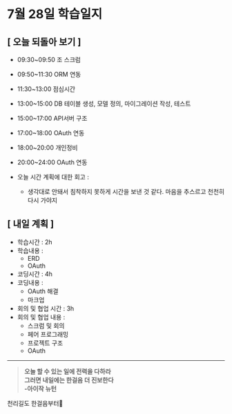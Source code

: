 # 7월 28일 학습일지

## [ 오늘 되돌아 보기 ]
 - 09:30~09:50 조 스크럼
 - 09:50~11:30 ORM 연동
 - 11:30~13:00 점심시간
 - 13:00~15:00 DB 테이블 생성, 모델 정의, 마이그레이션 작성, 테스트
 - 15:00~17:00 API서버 구조
 - 17:00~18:00 OAuth 연동
 - 18:00~20:00 개인정비
 - 20:00~24:00 OAuth 연동

- 오늘 시간 계획에 대한 회고 : 
    * 생각대로 안돼서 침착하지 못하게 시간을 보낸 것 같다. 마음을 추스르고 천천히 다시 가야지

## [ 내일 계획 ]
- 학습시간 : 2h
- 학습내용 : 
    * ERD
    * OAuth
- 코딩시간 : 4h
- 코딩내용 :
    * OAuth 해결
    * 마크업
- 회의 및 협업 시간 : 3h
- 회의 및 협업 내용 : 
   * 스크럼 및 회의
   * 페어 프로그래밍
   * 프로젝트 구조
   * OAuth
        
* * *

>**오늘 할 수 있는 일에 전력을 다하라<br>그러면 내일에는 한걸음 더 진보한다<br>-아이작 뉴턴**

천리길도 한걸음부터🦵
